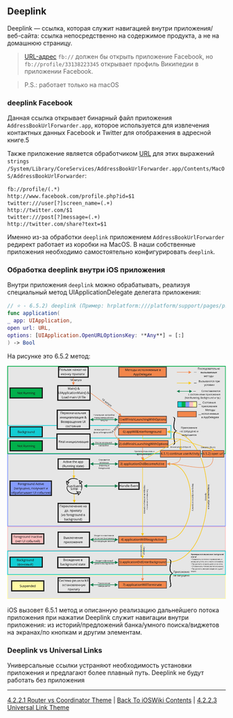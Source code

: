 ## Deeplink

Deeplink — ссылка, которая служит навигацией внутри приложения/веб-сайта: ссылка непосредственно на содержимое продукта, а не на домашнюю страницу.

> [URL-адрес](/2%20ComputerScience/2.3%20Networking/2.3.1%20API/2.3.1.3%20URI\URL\URN.md) `fb://` должен бы открыть приложение Facebook, но `fb://profile/33138223345` открывает профиль Википедии в приложении Facebook.

> P.S.: работает только на macOS

### deeplink Facebook

Данная ссылка открывает бинарный файл приложения `AddressBookUrlForwarder.app`, которое используется для извлечения контактных данных Facebook и Twitter для отображения в адресной книге.5

Также приложение является обработчиком [URL](/2%20ComputerScience/2.3%20Networking/2.3.1%20API/2.3.1.3%20URI\URL\URN.md) для этих выражений `strings /System/Library/CoreServices/AddressBookUrlForwarder.app/Contents/MacOS/AddressBookUrlForwarder`:

```
fb://profile/(.*)
http://www.facebook.com/profile.php?id=$1
twitter:///user[?]screen_name=(.+)
http://twitter.com/$1
twitter:///post[?]message=(.+)
http://twitter.com/share?text=$1
```

Именно из-за обработки `deeplink` приложением `AddressBookUrlForwarder` редирект работает из коробки на MacOS. В наши собственные приложения необходимо самостоятельно конфигурировать `deeplink`.

### Обработка deeplink внутри iOS приложения

Внутри приложения `deeplink` можно обрабатывать, реализуя специальный метод UIApplicationDelegate делегата приложения:


```swift
// ⭐️ - 6.5.2) deeplink (Пример: hrplatform:///platform/support/pages/profile/7905)
func application(
_ app: UIApplication,
open url: URL,
options: [UIApplication.OpenURLOptionsKey: **Any**] = [:]
) -> Bool
```

 На рисунке это 6.5.2 метод:

![AppMethodLifeCycleWithUniversalLink](https://github.com/eldaroid/pictures/blob/master/iOSWiki/IosDevTools/NewAppMethodLifeCycleWithUniversalLinkAndDeeplink.jpg?raw=true)


iOS вызовет 6.5.1 метод и описанную реализацию дальнейшего потока приложения при нажатии Deeplink служит навигации внутри приложения: из историй/предложений банка/умного поиска/виджетов на экранах/по кнопкам и другим элементам.

### Deeplink vs Universal Links

Универсальные ссылки устраняют необходимость установки приложения и предлагают более плавный путь. Deeplink не будут работать без приложения

---

[4.2.2.1 Router vs Coordinator Theme](./4.2.2.1%20RoutervsCoordinator.md) | [Back To iOSWiki Contents](https://github.com/eldaroid/iOSWiki) | [4.2.2.3 Universal Link Theme](./4.2.2.3%20UniversalLinks.md)